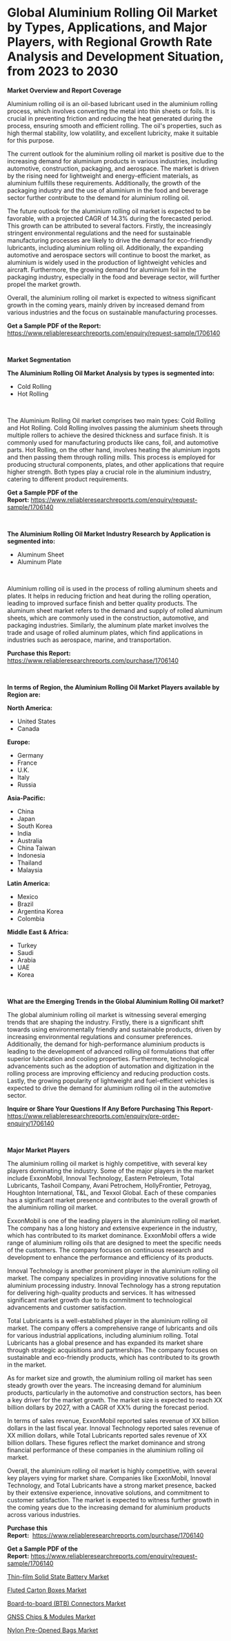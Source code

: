 <p><h1>Global Aluminium Rolling Oil Market by Types, Applications, and Major Players, with Regional Growth Rate Analysis and Development Situation, from 2023 to 2030</h1></p><p><strong>Market Overview and Report Coverage</strong></p>
<p><p>Aluminium rolling oil is an oil-based lubricant used in the aluminium rolling process, which involves converting the metal into thin sheets or foils. It is crucial in preventing friction and reducing the heat generated during the process, ensuring smooth and efficient rolling. The oil's properties, such as high thermal stability, low volatility, and excellent lubricity, make it suitable for this purpose.</p><p>The current outlook for the aluminium rolling oil market is positive due to the increasing demand for aluminium products in various industries, including automotive, construction, packaging, and aerospace. The market is driven by the rising need for lightweight and energy-efficient materials, as aluminium fulfills these requirements. Additionally, the growth of the packaging industry and the use of aluminium in the food and beverage sector further contribute to the demand for aluminium rolling oil.</p><p>The future outlook for the aluminium rolling oil market is expected to be favorable, with a projected CAGR of 14.3% during the forecasted period. This growth can be attributed to several factors. Firstly, the increasingly stringent environmental regulations and the need for sustainable manufacturing processes are likely to drive the demand for eco-friendly lubricants, including aluminium rolling oil. Additionally, the expanding automotive and aerospace sectors will continue to boost the market, as aluminium is widely used in the production of lightweight vehicles and aircraft. Furthermore, the growing demand for aluminium foil in the packaging industry, especially in the food and beverage sector, will further propel the market growth.</p><p>Overall, the aluminium rolling oil market is expected to witness significant growth in the coming years, mainly driven by increased demand from various industries and the focus on sustainable manufacturing processes.</p></p>
<p><strong>Get a Sample PDF of the Report:</strong> <a href="https://www.reliableresearchreports.com/enquiry/request-sample/1706140">https://www.reliableresearchreports.com/enquiry/request-sample/1706140</a></p>
<p>&nbsp;</p>
<p><strong>Market Segmentation</strong></p>
<p><strong>The Aluminium Rolling Oil Market Analysis by types is segmented into:</strong></p>
<p><ul><li>Cold Rolling</li><li>Hot Rolling</li></ul></p>
<p>&nbsp;</p>
<p><p>The Aluminium Rolling Oil market comprises two main types: Cold Rolling and Hot Rolling. Cold Rolling involves passing the aluminium sheets through multiple rollers to achieve the desired thickness and surface finish. It is commonly used for manufacturing products like cans, foil, and automotive parts. Hot Rolling, on the other hand, involves heating the aluminium ingots and then passing them through rolling mills. This process is employed for producing structural components, plates, and other applications that require higher strength. Both types play a crucial role in the aluminium industry, catering to different product requirements.</p></p>
<p><strong>Get a Sample PDF of the Report:</strong>&nbsp;<a href="https://www.reliableresearchreports.com/enquiry/request-sample/1706140">https://www.reliableresearchreports.com/enquiry/request-sample/1706140</a></p>
<p>&nbsp;</p>
<p><strong>The Aluminium Rolling Oil Market Industry Research by Application is segmented into:</strong></p>
<p><ul><li>Aluminum Sheet</li><li>Aluminum Plate</li></ul></p>
<p>&nbsp;</p>
<p><p>Aluminium rolling oil is used in the process of rolling aluminum sheets and plates. It helps in reducing friction and heat during the rolling operation, leading to improved surface finish and better quality products. The aluminum sheet market refers to the demand and supply of rolled aluminum sheets, which are commonly used in the construction, automotive, and packaging industries. Similarly, the aluminum plate market involves the trade and usage of rolled aluminum plates, which find applications in industries such as aerospace, marine, and transportation.</p></p>
<p><strong>Purchase this Report:</strong>&nbsp; <a href="https://www.reliableresearchreports.com/purchase/1706140">https://www.reliableresearchreports.com/purchase/1706140</a></p>
<p>&nbsp;</p>
<p><strong>In terms of Region, the Aluminium Rolling Oil Market Players available by Region are:</strong></p>
<p>
    <p> <strong> North America: </strong>
        <ul>
            <li>United States</li>
            <li>Canada</li>
        </ul>
        </p> 
    <p> <strong> Europe: </strong>
        <ul>
            <li>Germany</li>
            <li>France</li>
            <li>U.K.</li>
            <li>Italy</li>
            <li>Russia</li>
        </ul>
        </p> 
    <p> <strong> Asia-Pacific: </strong>
        <ul>
            <li>China</li>
            <li>Japan</li>
            <li>South Korea</li>
            <li>India</li>
            <li>Australia</li>
            <li>China Taiwan</li>
            <li>Indonesia</li>
            <li>Thailand</li>
            <li>Malaysia</li>
        </ul>
        </p> 
    <p> <strong> Latin America: </strong>
        <ul>
            <li>Mexico</li>
            <li>Brazil</li>
            <li>Argentina Korea</li>
            <li>Colombia</li>
        </ul>
        </p> 
    <p> <strong> Middle East & Africa: </strong>
        <ul>
            <li>Turkey</li>
            <li>Saudi</li>
            <li>Arabia</li>
            <li>UAE</li>
            <li>Korea</li>
        </ul>
    </p>
    </p>
<p>&nbsp;</p>
<p><strong>What are the Emerging Trends in the Global Aluminium Rolling Oil market?</strong></p>
<p><p>The global aluminium rolling oil market is witnessing several emerging trends that are shaping the industry. Firstly, there is a significant shift towards using environmentally friendly and sustainable products, driven by increasing environmental regulations and consumer preferences. Additionally, the demand for high-performance aluminium products is leading to the development of advanced rolling oil formulations that offer superior lubrication and cooling properties. Furthermore, technological advancements such as the adoption of automation and digitization in the rolling process are improving efficiency and reducing production costs. Lastly, the growing popularity of lightweight and fuel-efficient vehicles is expected to drive the demand for aluminium rolling oil in the automotive sector.</p></p>
<p><strong>Inquire or Share Your Questions If Any Before Purchasing This Report</strong>- <a href="https://www.reliableresearchreports.com/enquiry/pre-order-enquiry/1706140">https://www.reliableresearchreports.com/enquiry/pre-order-enquiry/1706140</a></p>
<p>&nbsp;</p>
<p><strong>Major Market Players</strong></p>
<p><p>The aluminium rolling oil market is highly competitive, with several key players dominating the industry. Some of the major players in the market include ExxonMobil, Innoval Technology, Eastern Petroleum, Total Lubricants, Tashoil Company, Avani Petrochem, HollyFrontier, Petroyag, Houghton International, T&L, and Texxol Global. Each of these companies has a significant market presence and contributes to the overall growth of the aluminium rolling oil market.</p><p>ExxonMobil is one of the leading players in the aluminium rolling oil market. The company has a long history and extensive experience in the industry, which has contributed to its market dominance. ExxonMobil offers a wide range of aluminium rolling oils that are designed to meet the specific needs of the customers. The company focuses on continuous research and development to enhance the performance and efficiency of its products.</p><p>Innoval Technology is another prominent player in the aluminium rolling oil market. The company specializes in providing innovative solutions for the aluminium processing industry. Innoval Technology has a strong reputation for delivering high-quality products and services. It has witnessed significant market growth due to its commitment to technological advancements and customer satisfaction.</p><p>Total Lubricants is a well-established player in the aluminium rolling oil market. The company offers a comprehensive range of lubricants and oils for various industrial applications, including aluminium rolling. Total Lubricants has a global presence and has expanded its market share through strategic acquisitions and partnerships. The company focuses on sustainable and eco-friendly products, which has contributed to its growth in the market.</p><p>As for market size and growth, the aluminium rolling oil market has seen steady growth over the years. The increasing demand for aluminium products, particularly in the automotive and construction sectors, has been a key driver for the market growth. The market size is expected to reach XX billion dollars by 2027, with a CAGR of XX% during the forecast period.</p><p>In terms of sales revenue, ExxonMobil reported sales revenue of XX billion dollars in the last fiscal year. Innoval Technology reported sales revenue of XX million dollars, while Total Lubricants reported sales revenue of XX billion dollars. These figures reflect the market dominance and strong financial performance of these companies in the aluminium rolling oil market.</p><p>Overall, the aluminium rolling oil market is highly competitive, with several key players vying for market share. Companies like ExxonMobil, Innoval Technology, and Total Lubricants have a strong market presence, backed by their extensive experience, innovative solutions, and commitment to customer satisfaction. The market is expected to witness further growth in the coming years due to the increasing demand for aluminium products across various industries.</p></p>
<p><strong>Purchase this Report:</strong>&nbsp;&nbsp;<a href="https://www.reliableresearchreports.com/purchase/1706140">https://www.reliableresearchreports.com/purchase/1706140</a></p>
<p></p>
<p><strong>Get a Sample PDF of the Report:</strong>&nbsp;<a href="https://www.reliableresearchreports.com/enquiry/request-sample/1706140">https://www.reliableresearchreports.com/enquiry/request-sample/1706140</a></p>
<p><p><a href="https://www.linkedin.com/pulse/thin-film-solid-state-battery-market-size-share-global-analysis-ju5pf/">Thin-film Solid State Battery Market</a></p><p><a href="https://www.linkedin.com/pulse/fluted-carton-boxes-market-size-share-global-analysis-report-izqle/">Fluted Carton Boxes Market</a></p><p><a href="https://medium.com/@draft.web.back/board-to-board-btb-connectors-market-outlook-industry-overview-and-forecast-2023-to-2030-6d0020ae1bfa">Board-to-board (BTB) Connectors Market</a></p><p><a href="https://medium.com/@wall.see.write/gnss-chips-amp-modules-market-insights-into-market-cagr-market-trends-and-growth-strategies-4a6956c20236">GNSS Chips & Modules Market</a></p><p><a href="https://www.linkedin.com/pulse/nylon-pre-opened-bags-market-research-report-provides-wgane/">Nylon Pre-Opened Bags Market</a></p></p>
